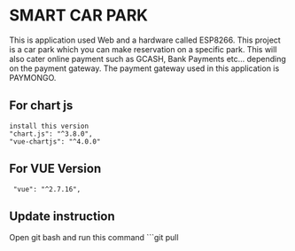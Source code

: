 # SMART CAR PARK
This is application used Web and a hardware called ESP8266. This project is a car park
which you can make reservation on a specific park. This will also cater online payment such as
GCASH, Bank Payments etc... depending on the payment gateway. The payment gateway used in this application is PAYMONGO.


## For chart js
    install this version
    "chart.js": "^3.8.0",
    "vue-chartjs": "^4.0.0"

## For VUE Version
     "vue": "^2.7.16",


## Update instruction
Open git bash and run this command
    ```git pull